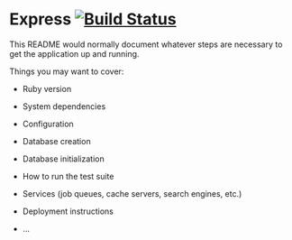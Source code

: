 # Express [![Build Status](https://travis-ci.org/sanchez2210/express.svg?branch=master)](https://travis-ci.org/sanchez2210/express)

This README would normally document whatever steps are necessary to get the
application up and running.

Things you may want to cover:

* Ruby version

* System dependencies

* Configuration

* Database creation

* Database initialization

* How to run the test suite

* Services (job queues, cache servers, search engines, etc.)

* Deployment instructions

* ...
